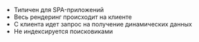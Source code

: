 - Типичен для SPA-приложений
- Весь рендеринг происходит на клиенте
- С клиента идет запрос на получение динамических данных
- Не индексируется поисковиками